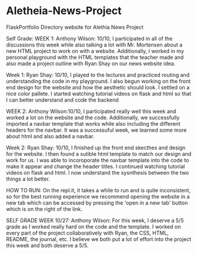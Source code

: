 # Aletheia-News-Project

FlaskPortfolio
Directory website for Alethia News Project

Self Grade: WEEK 1: Anthony Wilson: 10/10, I participated in all of the discussions this week while also talking a lot with Mr. Mortensen about a new HTML project to work on with a website. Additionally, I worked in my personal playground with the HTML templates that the teacher made and also made a project outline with Ryan Shay on our news website idea.

Week 1: Ryan Shay: 10/10, I played to the lectures and practiced routing and understanding the code in my playground. I also begun working on the front end design for the website and how the aesthetic should look. I settled on a nice color pallete. I started watching tutorial videos on flask and html so that I can better understand and code the backend

WEEK 2: Anthony Wilson:10/10, I participated really well this week and worked a lot on the website and the code. Additionally, we successfully imported a navbar template that works while also including the different headers for the navbar. It was a successuful week, we learned some more about html and also added a navbar.

Week 2: Ryan Shay: 10/10, I finished up the front end skecthes and design for the website. I then found a sutible html template to match our design and work for us. I was able to incoroporate the navbar template into the code to make it appear and change the header titles. I continued watching tutorial videos on flask and html. I now understand the sysnthesis between the two things a lot better.

HOW TO RUN: On the repl.it, it takes a while to run and is quite inconsistent, so for the best running experience we recommend opening the website in a new tab which can be accessed by pressing the 'open in a new tab' button which is on the right of the link.

SELF GRADE WEEK 10/27: Anthony Wilson:
For this week, I deserve a 5/5 grade as I worked really hard on the code and the template. I worked on every part of the project collaboratively with Ryan, the CSS, HTML, README, the journal, etc. I believe we both put a lot of effort into the project this week and both deserve a 5/5.
